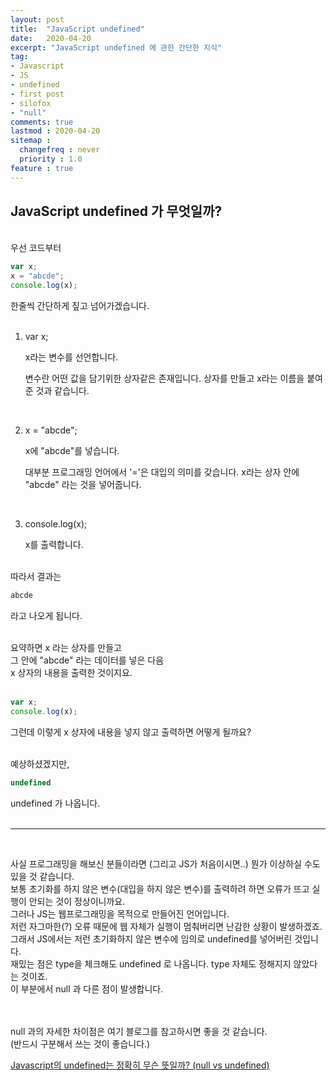 ```yaml
---
layout: post
title:  "JavaScript undefined"
date:   2020-04-20
excerpt: "JavaScript undefined 에 관한 간단한 지식"
tag:
- Javascript
- JS
- undefined
- first post
- silofox
- "null"
comments: true
lastmod : 2020-04-20
sitemap : 
  changefreq : never
  priority : 1.0
feature : true
---
```


## JavaScript undefined 가 무엇일까?

<br>
우선 코드부터

```javascript
var x;
x = "abcde";
console.log(x);
```

한줄씩 간단하게 짚고 넘어가겠습니다.
<br><br>

1. var x;

   x라는 변수를 선언합니다.

   변수란 어떤 값을 담기위한 상자같은 존재입니다.
   상자를 만들고 x라는 이름을 붙여준 것과 같습니다.
<br>

2. x = "abcde";

   x에 "abcde"를 넣습니다.

   대부분 프로그래밍 언어에서 '='은 대입의 의미를 갖습니다.
   x라는 상자 안에 "abcde" 라는 것을 넣어줍니다.
<br>

3. console.log(x);

   x를 출력합니다.
<br><br>

따라서 결과는

```javascript
abcde
```

라고 나오게 됩니다.
<br><br>

요약하면 x 라는 상자를 만들고<br>
그 안에 "abcde" 라는 데이터를 넣은 다음<br>
x 상자의 내용을 출력한 것이지요.
<br><br>

```javascript
var x;
console.log(x);
```

그런데 이렇게 x 상자에 내용을 넣지 않고 출력하면 어떻게 될까요?
<br><br>

예상하셨겠지만, 

```javascript
undefined
```

undefined 가 나옵니다. 
<br><br>

---
<br>

사실 프로그래밍을 해보신 분들이라면 (그리고 JS가 처음이시면..)  뭔가 이상하실 수도 있을 것 같습니다.<br>
보통 초기화를 하지 않은 변수(대입을 하지 않은 변수)를 출력하려 하면 오류가 뜨고 실행이 안되는 것이 정상이니까요.<br>
그러나 JS는 웹프로그래밍을 목적으로 만들어진 언어입니다. <br>
저런 자그마한(?) 오류 때문에 웹 자체가 실행이 멈춰버리면 난감한 상황이 발생하겠죠.<br>
그래서 JS에서는 저런 초기화하지 않은 변수에 임의로 undefined를 넣어버린 것입니다.<br>
재밌는 점은 type을 체크해도 undefined 로 나옵니다. type 자체도 정해지지 않았다는 것이죠.<br>
이 부분에서 null 과 다른 점이 발생합니다. 
<br><br><br>

null 과의 자세한 차이점은 여기 블로그를 참고하시면 좋을 것 같습니다. <br>
(반드시 구분해서 쓰는 것이 좋습니다.)

[Javascript의 undefined는 정확히 무슨 뜻일까? (null vs undefined)](https://siyoon210.tistory.com/148)